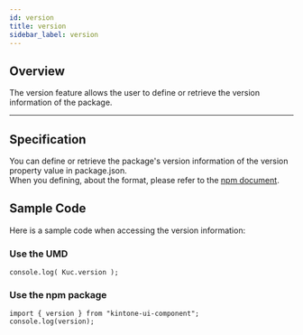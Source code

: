 ```yaml
---
id: version
title: version
sidebar_label: version
---
```


## Overview

The version feature allows the user to define or retrieve the version information of the package.

---

## Specification

You can define or retrieve the package's version information of the version property value in package.json.<br>
When you defining, about the format, please refer to the [npm document](https://docs.npmjs.com/cli/v7/configuring-npm/package-json#version).

## Sample Code
Here is a sample code when accessing the version information:

### Use the UMD

```javescript
console.log( Kuc.version );
```

### Use the npm package

```javescript
import { version } from "kintone-ui-component";
console.log(version);
```
